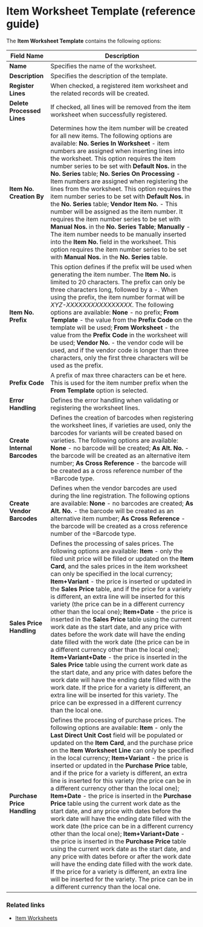 # Item Worksheet Template (reference guide)

The **Item Worksheet Template** contains the following options: 

| Field Name      | Description |
| ----------- | ----------- |
| **Name**  | Specifies the name of the worksheet. |
| **Description** | Specifies the description of the template. | 
| **Register Lines** | When checked, a registered item worksheet and the related records will be created. | 
| **Delete Processed Lines** | If checked, all lines will be removed from the item worksheet when successfully registered. | 
| **Item No. Creation By** | Determines how the item number will be created for all new items. The following options are available: **No. Series In Worksheet** - item numbers are assigned when inserting lines into the worksheet. This option requires the item number series to be set with **Default Nos.** in the **No. Series** table; **No. Series On Processing** - Item numbers are assigned when registering the lines from the worksheet. This option requires the item number series to be set with **Default Nos.** in the **No. Series** table; **Vendor Item No.** - This number will be assigned as the item number. It requires the item number series to be set with **Manual Nos.** in the **No. Series Table**; **Manually** - The item number needs to be manually inserted into the **Item No.** field in the worksheet. This option requires the item number series to be set with **Manual Nos.** in the **No. Series** table. |
| **Item No. Prefix** | This option defines if the prefix will be used when generating the item number. The **Item No.** is limited to 20 characters. The prefix can only be three characters long, followed by a *-*. When using the prefix, the item number format will be *XYZ-XXXXXXXXXXXXXXXX*. The following options are available: **None** - no prefix; **From Template** - the value from the **Prefix Code** on the template will be used; **From Worksheet** - the value from the **Prefix Code** in the worksheet will be used; **Vendor No.** - the vendor code will be used, and if the vendor code is longer than three characters, only the first three characters will be used as the prefix. | 
| **Prefix Code** | A prefix of max three characters can be et here. This is used for the item number prefix when the **From Template** option is selected. | 
| **Error Handling** | Defines the error handling when validating or registering the worksheet lines. |
| **Create Internal Barcodes** | Defines the creation of barcodes when registering the worksheet lines, if varieties are used, only the barcodes for variants will be created based on varieties. The following options are available: **None** - no barcode will be created; **As Alt. No.** - the barcode will be created as an alternative item number; **As Cross Reference** - the barcode will be created as a cross reference number of the =Barcode type. | 
| **Create Vendor Barcodes** | Defines when the vendor barcodes are used during the line registration. The following options are available: **None** - no barcodes are created; **As Alt. No.** - the barcode will be created as an alternative item number; **As Cross Reference** - the barcode will be created as a cross reference number of the =Barcode type. |
| **Sales Price Handling** | Defines the processing of sales prices. The following options are available: **Item** - only the filed unit price will be filled or updated on the **Item Card**, and the sales prices in the item worksheet can only be specified in the local currency; **Item+Variant** - the price is inserted or updated in the **Sales Price** table, and if the price for a variety is different, an extra line will be inserted for this variety (the price can be in a different currency other than the local one); **Item+Date** - the price is inserted in the **Sales Price** table using the current work date as the start date, and any price with dates before the work date will have the ending date filled with the work date (the price can be in a different currency other than the local one); **Item+Variant+Date** - the price is inserted in the **Sales Price** table using the current work date as the start date, and any price with dates before the work date will have the ending date filled with the work date. If the price for a variety is different, an extra line will be inserted for this variety. The price can be expressed in a different currency than the local one. |
| **Purchase Price Handling** | Defines the processing of purchase prices. The following options are available: **Item** - only the **Last Direct Unit Cost** field will be populated or updated on the **Item Card**, and the purchase price on the **Item Worksheet Line** can only be specified in the local currency; **Item+Variant** - the price is inserted or updated in the **Purchase Price** table, and if the price for a variety is different, an extra line is inserted for this variety (the price can be in a different currency other than the local one); **Item+Date** - the price is inserted in the **Purchase Price** table using the current work date as the start date, and any price with dates before the work date will have the ending date filled with the work date (the price can be in a different currency other than the local one); **Item+Variant+Date** - the price is inserted in the **Purchase Price** table using the current work date as the start date, and any price with dates before or after the work date will have the ending date filled with the work date. If the price for a variety is different, an extra line will be inserted for the variety. The price can be in a different currency than the local one. |


### Related links

- [Item Worksheets](item_worksheets.md)